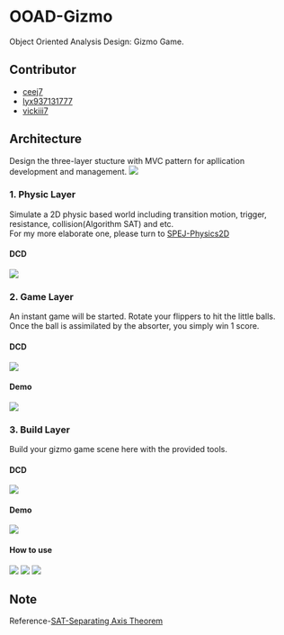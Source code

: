 # OOAD-Gizmo
Object Oriented Analysis Design: Gizmo Game.
## Contributor
   - [ceej7](https://github.com/ceej7)
   - [lyx937131777](https://github.com/lyx937131777)
   - [vickiii7](https://github.com/vickiii7)    
## Architecture
Design the three-layer stucture with MVC pattern for apllication development and management. 
![](img/Archi.jpg)
### 1. Physic Layer
Simulate a 2D physic based world including transition motion, trigger, resistance, collision(Algorithm SAT) and etc.  
For my more elaborate one, please turn to [SPEJ-Physics2D](https://github.com/ceej7/SPEJ-Physics2D)
#### DCD
![](img/DCD-Phy.jpg)
### 2. Game Layer
An instant game will be started. Rotate your flippers to hit the little balls. Once the ball is assimilated by the absorter, you simply win 1 score.
#### DCD
![](img/DCD-Game.jpg)
#### Demo
![](img/use05.jpg)
### 3. Build Layer
Build your gizmo game scene here with the provided tools.
#### DCD
![](img/DCD-Build.jpg)
#### Demo
![](img/use01.jpg)
#### How to use
![](img/use02.jpg)
![](img/use03.jpg)
![](img/use04.jpg)
## Note 
Reference-[SAT-Separating Axis Theorem](https://en.wikipedia.org/wiki/Hyperplane_separation_theorem)